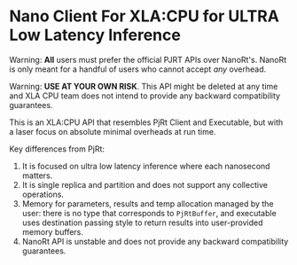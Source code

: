 # Nano Client For XLA:CPU for ULTRA Low Latency Inference

Warning: **All** users must prefer the official PJRT APIs over NanoRt's.
NanoRt is only meant for a handful of users who cannot accept _any_ overhead.

Warning: **USE AT YOUR OWN RISK**. This API might be deleted at any time and XLA
CPU team does not intend to provide any backward compatibility guarantees.

This is an XLA:CPU API that resembles PjRt Client and Executable, but with a
laser focus on absolute minimal overheads at run time.

Key differences from PjRt:

1. It is focused on ultra low latency inference where each nanosecond matters.
2. It is single replica and partition and does not support any collective
   operations.
3. Memory for parameters, results and temp allocation managed by the user: there
   is no type that corresponds to `PjRtBuffer`, and executable uses destination
   passing style to return results into user-provided memory buffers.
4. NanoRt API is unstable and does not provide any backward compatibility
   guarantees.
